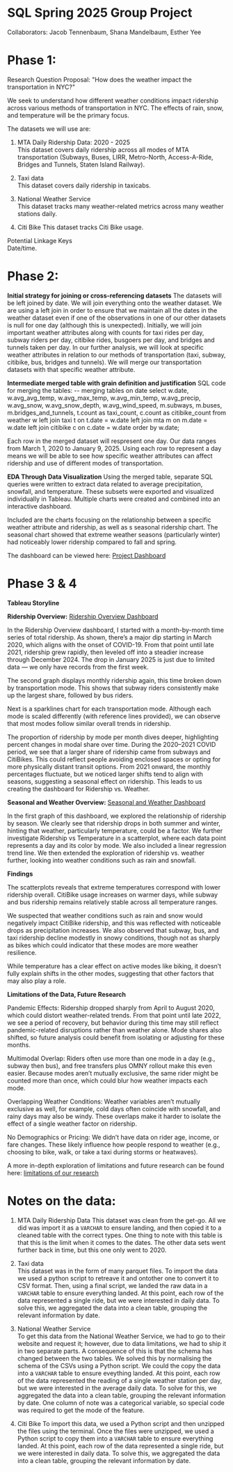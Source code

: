 # SQL Spring 2025 Group Project 
Collaborators: Jacob Tennenbaum, Shana Mandelbaum, Esther Yee

# Phase 1:

Research Question Proposal:
"How does the weather impact the transportation in NYC?"

We seek to understand how different weather conditions impact ridership across various methods of transportation in NYC. The effects of rain, snow, and temperature will be the primary focus.

The datasets we will use are: 
1) MTA Daily Ridership Data: 2020 - 2025  
This dataset covers daily ridership across all modes of MTA transportation (Subways, Buses, LIRR, Metro-North, Access-A-Ride, Bridges and Tunnels, Staten Island Railway).

2) Taxi data  
This dataset covers daily ridership in taxicabs.

3) National Weather Service  
This dataset tracks many weather-related metrics across many weather stations daily.

4) Citi Bike
This dataset tracks Citi Bike usage.


Potential Linkage Keys  
Date/time.

# Phase 2:

**Initial strategy for joining or cross-referencing datasets**
The datasets will be left joined by date. We will join everything onto the weather dataset.
We are using a left join in order to ensure that we maintain all the dates in the weather dataset even if one of the observations in one of our other datasets is null for one day (although this is unexpected).
Initially, we will join important weather attributes along with counts for taxi rides per day, subway riders per day, citibike rides, busgoers per day, and bridges and tunnels taken per day.
In our further analysis, we will look at specific weather attributes in relation to our methods of transportation (taxi, subway, citibike, bus, bridges and tunnels). 
We will merge our transportation datasets with that specific weather attribute. 

**Intermediate merged table with grain definition and justification**
SQL code for merging the tables:
-- merging tables on date
select w.date, w.avg_avg_temp, w.avg_max_temp, w.avg_min_temp, w.avg_precip, w.avg_snow, w.avg_snow_depth, w.avg_wind_speed, m.subways, m.buses, m.bridges_and_tunnels, t.count as taxi_count, c.count as citibike_count 
from weather w
left join taxi t on t.date = w.date
left join mta m on m.date = w.date
left join citibike c on c.date = w.date
order by w.date;

Each row in the merged dataset will respresent one day. Our data ranges from March 1, 2020 to January 9, 2025.
Using each row to represent a day means we will be able to see how specific weather attributes can affect ridership and use of different modes of transportation.

**EDA Through Data Visualization**
Using the merged table, separate SQL queries were written to extract data related to average precipitation, snowfall, and temperature. These subsets were exported and visualized individually in Tableau. Multiple charts were created and combined into an interactive dashboard.

Included are the charts focusing on the relationship between a specific weather attribute and ridership, as well as s seasonal ridership chart.  The seasonal chart showed that extreme weather seasons (particularly winter) had noticeably lower ridership compared to fall and spring.

The dashboard can be viewed here: [Project Dashboard](https://public.tableau.com/app/profile/esther.yee/viz/EDA_Visual/Dashboard1#1)

# Phase 3 & 4

**Tableau Storyline**

**Ridership Overview:** [Ridership Overview Dashboard](https://public.tableau.com/app/profile/esther.yee/viz/Final_Dashboard_Ridership/RidershipOverview#1)

In the Ridership Overview dashboard, I started with a month-by-month time series of total ridership. As shown, there’s a major dip starting in March 2020, which aligns with the onset of COVID-19. From that point until late 2021, ridership grew rapidly, then leveled off into a steadier increase through December 2024. The drop in January 2025 is just due to limited data — we only have records from the first week.

The second graph displays monthly ridership again, this time broken down by transportation mode. This shows that subway riders consistently make up the largest share, followed by bus riders.

Next is a sparklines chart for each transportation mode. Although each mode is scaled differently (with reference lines provided), we can observe that most modes follow similar overall trends in ridership.

The proportion of ridership by mode per month dives deeper, highlighting percent changes in modal share over time. During the 2020–2021 COVID period, we see that a larger share of ridership came from subways and CitiBikes. This could reflect people avoiding enclosed spaces or opting for more physically distant transit options. From 2021 onward, the monthly percentages fluctuate, but we noticed larger shifts tend to align with seasons, suggesting a seasonal effect on ridership. This leads to us creating the dashboard for Ridership vs. Weather.

**Seasonal and Weather Overview:**
[Seasonal and Weather Dashboard](https://public.tableau.com/app/profile/esther.yee/viz/Final_Dashboard_Weather/RidershipvsWeather#1)

In the first graph of this dashboard, we explored the relationship of ridership by season. We clearly see that ridership drops in both summer and winter, hinting that weather, particularly temperature, could be a factor. We further investigate Ridership vs Temperature in a scatterplot, where each data point represents a day and its color by mode.  We also included a linear regression trend line.  We then extended the exploration of ridership vs. weather further, looking into weather conditions such as rain and snowfall. 

**Findings**

The scatterplots reveals that extreme temperatures correspond with lower ridership overall. CitiBike usage increases on warmer days, while subway and bus ridership remains relatively stable across all temperature ranges. 

We suspected that weather conditions such as rain and snow would negatively impact CitiBike ridership, and this was reflected with noticeable drops as precipitation increases. We also observed that subway, bus, and taxi ridership decline modestly in snowy conditions, though not as sharply as bikes which could indicator that these modes are more weather resilience.

While temperature has a clear effect on active modes like biking, it doesn’t fully explain shifts in the other modes, suggesting that other factors that may also play a role.

**Limitations of the Data, Future Research**

Pandemic Effects: Ridership dropped sharply from April to August 2020, which could distort weather-related trends. From that point until late 2022, we see a period of recovery, but behavior during this time may still reflect pandemic-related disruptions rather than weather alone. Mode shares also shifted, so future analysis could benefit from isolating or adjusting for these months.

Multimodal Overlap: Riders often use more than one mode in a day (e.g., subway then bus), and free transfers plus OMNY rollout make this even easier. Because modes aren’t mutually exclusive, the same rider might be counted more than once, which could blur how weather impacts each mode.

Overlapping Weather Conditions: Weather variables aren’t mutually exclusive as well, for example, cold days often coincide with snowfall, and rainy days may also be windy. These overlaps make it harder to isolate the effect of a single weather factor on ridership.

No Demographics or Pricing: We didn’t have data on rider age, income, or fare changes. These likely influence how people respond to weather (e.g., choosing to bike, walk, or take a taxi during storms or heatwaves).

A more in-depth exploration of limitations and future research can be found here: [limitations of our research](https://mamaroneck-my.sharepoint.com/:w:/g/personal/jwilhelm_mamkschools_org/ESnJUztioSZCu4MONKIh24gBzAY6CcJ9Fthu57SwU-wtdA?e=OQdytQ)

# Notes on the data:
1) MTA Daily Ridership Data
This dataset was clean from the get-go. All we did was import it as a ```VARCHAR``` to ensure landing, and then copied it to a cleaned table with the correct types. One thing to note with this table is that this is the limit when it comes to the dates. The other data sets went further back in time, but this one only went to 2020.

2) Taxi data  
This dataset was in the form of many parquet files. To import the data we used a python script to retreave it and ontother one to convert it to CSV format. Then, using a final script, we landed the raw data in a ```VARCHAR``` table to ensure everything landed. At this point, each row of the data represented a single ride, but we were interested in daily data. To solve this, we aggregated the data into a clean table, grouping the relevant information by date.

3) National Weather Service  
To get this data from the National Weather Service, we had to go to their website and request it; however, due to data limitations, we had to ship it in two separate parts. A consequence of this is that the schema has changed between the two tables. We solved this by normalising the schema of the CSVs using a Python script. We could the copy the data into a ```VARCHAR``` table to ensure eveything landed. At this point, each row of the data represented the reading of a single weather station per day, but we were interested in the average daily data. To solve for this, we aggregated the data into a clean table, grouping the relevant information by date. One column of note was a categorical variable, so special code was required to get the mode of the feature.

4) Citi Bike
To import this data, we used a Python script and then unzipped the files using the terminal. Once the files were unzipped, we used a Python script to copy them into a ```VARCHAR``` table to ensure everything landed. At this point, each row of the data represented a single ride, but we were interested in daily data. To solve this, we aggregated the data into a clean table, grouping the relevant information by date.
